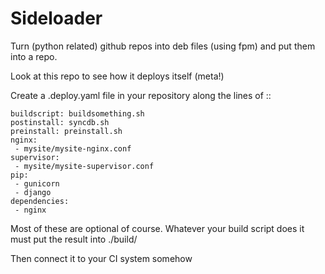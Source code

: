 Sideloader
==========

Turn (python related) github repos into deb files (using fpm) and put them into a repo. 

Look at this repo to see how it deploys itself (meta!)

Create a .deploy.yaml file in your repository along the lines of ::

    buildscript: buildsomething.sh
    postinstall: syncdb.sh
    preinstall: preinstall.sh
    nginx:
     - mysite/mysite-nginx.conf
    supervisor:
     - mysite/mysite-supervisor.conf
    pip:
     - gunicorn
     - django
    dependencies:
     - nginx

Most of these are optional of course. Whatever your build script does it must put the result into ./build/

Then connect it to your CI system somehow
